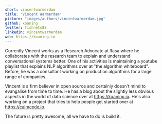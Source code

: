 ```yaml
---
short: vincentwarmerdam
title: "Vincent Warmerdam"
picture: "images/authors/vincentwarmerdam.jpg"
github: koaning
twitter: fishnets88
linkedin: vincentwarmerdam
web: https://koaning.io
---
```


Currently Vincent works as a Research Advocate at Rasa where he collaborates with the research
team to explain and understand conversational systems better. One of his activities is maintaining
a youtube playlist that explains NLP algorithms over at "the algorithm whiteboard". Before, he
was a consultant working on production algorithms for a large range of companies.

Vincent is a firm believer in open source and certainly doesn't mind to evangalise from time
to time. He has a blog about the slightly less obvious aspects in the world of data science
over at https://koaning.io. He's also working on a project that tries to help people get started
over at https://calmcode.io.

The future is pretty awesome, all we have to do is build it.